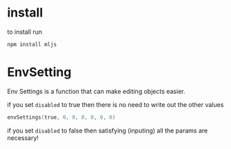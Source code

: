 # install

to install run 
```powershell
npm install mljs
```

# EnvSetting
Env Settings is a function that can make editing objects easier.

if you set ```disabled``` to true then there is no need to write out the other values


```powershell
envSettings(true, 0, 0, 0, 0, 0, 0)
```

if you set ```disabled``` to false then satisfying (inputing) all the params are necessary!
